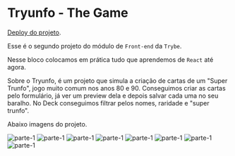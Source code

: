 # Tryunfo - The Game

[Deploy do projeto](https://tryunfo.herokuapp.com).

Esse é o segundo projeto do módulo de `Front-end` da `Trybe`.

Nesse bloco colocamos em prática tudo que aprendemos de `React` até agora. 

Sobre o Tryunfo, é um projeto que simula a criação de cartas de um "Super Trunfo", jogo muito comum nos anos 80 e 90. Conseguimos criar as cartas pelo formulário, já ver um preview dela e depois salvar cada uma no seu baralho. No Deck conseguimos filtrar pelos nomes, raridade e "super trunfo".

Abaixo imagens do projeto.

![parte-1](https://github.com/LuizModolo/tryunfo-project-luiz/img/01.png)
![parte-1](https://github.com/LuizModolo/tryunfo-project-luiz/img/02.png)
![parte-1](https://github.com/LuizModolo/tryunfo-project-luiz/img/03.png)
![parte-1](https://github.com/LuizModolo/tryunfo-project-luiz/img/04.png)
![parte-1](https://github.com/LuizModolo/tryunfo-project-luiz/img/05.png)
![parte-1](https://github.com/LuizModolo/tryunfo-project-luiz/img/06.png)
![parte-1](https://github.com/LuizModolo/tryunfo-project-luiz/img/07.png)
![parte-1](https://github.com/LuizModolo/tryunfo-project-luiz/img/08.png)
